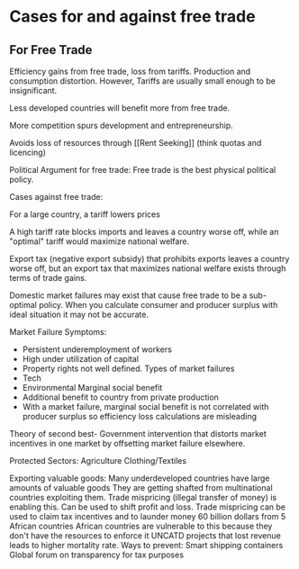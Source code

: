 # Cases for and against free trade
## For Free Trade
Efficiency gains from free trade, loss from tariffs.
Production and consumption distortion. 
However, Tariffs are usually small enough to be insignificant. 

Less developed countries will benefit more from free trade. 

More competition spurs development and entrepreneurship. 

Avoids loss of resources through [[Rent Seeking]] (think quotas and licencing)

Political Argument for free trade: 
	Free trade is the best physical political policy. 

Cases against free trade: 

For a large country, a tariff lowers prices

A high tariff rate blocks imports and leaves a country worse off, while an "optimal" tariff would maximize national welfare. 

Export tax (negative export subsidy) that prohibits exports leaves a country worse off, but an export tax that maximizes national welfare exists through terms of trade gains. 

Domestic market failures may exist that cause free trade to be a sub-optimal policy. When you calculate consumer and producer surplus with ideal situation it may not be accurate. 

Market Failure Symptoms: 
- Persistent underemployment of workers
- High under utilization of capital
- Property rights not well defined. 
Types of market failures
- Tech
- Environmental 
Marginal social benefit 
- Additional benefit to country from private production 
- With a market failure, marginal social benefit is not correlated with producer surplus so efficiency loss calculations are misleading

Theory of second best- 
Government intervention that distorts market incentives in one market by offsetting market failure elsewhere. 

Protected Sectors: 
Agriculture
Clothing/Textiles

Exporting valuable goods: 
Many underdeveloped countries have large amounts of valuable goods
They are getting shafted from multinational countries exploiting them. 
Trade mispricing (illegal transfer of money) is enabling this. 
Can be used to shift profit and loss. 
Trade mispricing can be used to claim tax incentives and to launder money
60 billion dollars from 5 African countries
African countries are vulnerable to this because they don't have the resources to enforce it
UNCATD projects that lost revenue leads to higher mortality rate.
Ways to prevent: 
Smart shipping containers
Global forum on transparency for tax purposes



